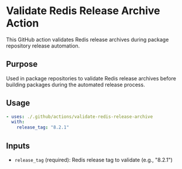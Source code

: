 # Validate Redis Release Archive Action

This GitHub action validates Redis release archives during package repository release automation.

## Purpose

Used in package repositories to validate Redis release archives before building packages during the automated release process.

## Usage

```yaml
- uses: ./.github/actions/validate-redis-release-archive
  with:
    release_tag: "8.2.1"
```

## Inputs

- `release_tag` (required): Redis release tag to validate (e.g., "8.2.1")
